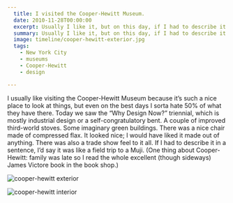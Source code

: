 ```yaml
---
  title: I visited the Cooper-Hewitt Museum.
  date: 2010-11-28T00:00:00
  excerpt: Usually I like it, but on this day, if I had to describe it in a sentence, I’d say it was like a field trip to a Muji.
  summary: Usually I like it, but on this day, if I had to describe it in a sentence, I’d say it was like a field trip to a Muji.
  image: timeline/cooper-hewitt-exterior.jpg
  tags:
    - New York City
    - museums
    - Cooper-Hewitt
    - design

---
```


I usually like visiting the Cooper-Hewitt Museum because it’s such a nice place to look at things, but even on the best days I sorta hate 50% of what they have there.
Today we saw the “Why Design Now?” triennial, which is mostly industrial design or a self-congratulatory bent.
A couple of improved third-world stoves. Some imaginary green buildings.  There was a nice chair made of compressed flax. It looked nice; I would have liked it made out of anything.
There was also a trade show feel to it all. If I had to describe it in a sentence, I’d say it was like a field trip to a Muji.
(One thing about Cooper-Hewitt: family was late so I read the whole excellent (though sideways) James Victore book in the book shop.)


![cooper-hewitt exterior](/static/img/timeline/cooper-hewitt-exterior.jpg)

![cooper-hewitt interior](/static/img/timeline/cooper-hewitt-interior.jpg)

  